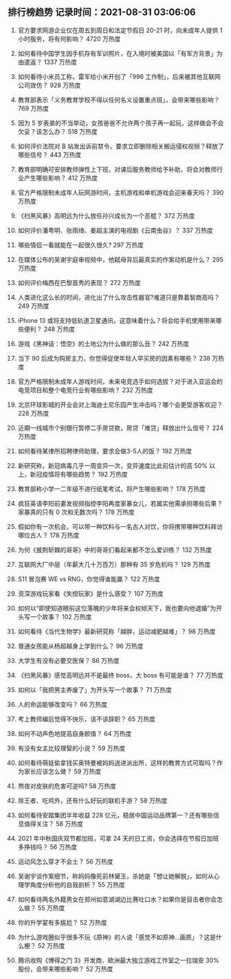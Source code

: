 
## 排行榜趋势 记录时间：2021-08-31 03:06:06
  
  1. 官方要求网游企业仅在周五到周日和法定节假日 20-21 时，向未成年人提供 1 小时服务，将有何影响？ 4720 万热度
    
  2. 如何看待中国学生因手机存有军训照片，在入境时被美国以「有军方背景」为由遣返？ 1337 万热度
    
  3. 如何看待小米员工称，雷军给小米开创了「996 工作制」，后来被其他互联网公司效仿？ 928 万热度
    
  4. 教育部表示「义务教育学校不得以任何名义设置重点班」，会带来哪些影响？ 769 万热度
    
  5. 因为 5 岁表弟的不当举动，女孩爸爸不允许两个孩子再一起玩，这样做会不会欠妥？该怎么办？ 518 万热度
    
  6. 如何评价法院对 B 站发出诉前禁令，要求立即删除相关搬运侵权视频？释放了哪些信号？ 443 万热度
    
  7. 教育部明确可安排教师弹性上下班，对课后服务教师给予补助，将会对教师行业产生哪些影响？ 412 万热度
    
  8. 官方严格限制未成年人玩网游时间，主机游戏和单机游戏会迎来春天吗？ 390 万热度
    
  9. 《扫黑风暴》高明远为什么放任孙兴成长为一个恶棍？ 372 万热度
    
  10. 如何评价潘粤明、张雨绮、姜超主演的电视剧《云南虫谷》？ 337 万热度
    
  11. 哪些情侣一看就能在一起很久很久? 297 万热度
    
  12. 在媒体公布的吴谢宇庭审视频中，他弑母背后最真实的作案动机是什么？ 295 万热度
    
  13. 如何评价梅西在巴黎首秀的表现？ 272 万热度
    
  14. 人类进化这么长的时间，进化出了什么攻击性器官?难道只是靠着智商高吗？ 249 万热度
    
  15. iPhone 13 或将支持低轨道卫星通讯，这意味着什么？将会给手机使用带来哪些便利？ 248 万热度
    
  16. 游戏《黑神话：悟空》的土地公为什么做的那么丑？ 242 万热度
    
  17. 当下 90 后成为购房主力，你觉得促使年轻人早买房的因素有哪些？ 238 万热度
    
  18. 官方严格限制未成年人游戏时间，未来电竞选手如何选拔？对于进入亚运会的电竞项目和整个电竞行业有哪些影响？ 232 万热度
    
  19. 北京环球影城的开业会对上海迪士尼乐园产生冲击吗？哪个会更受游客欢迎？ 228 万热度
    
  20. 近期一线城市个别银行暂停二手房贷款，房贷「难贷」释放出什么信号？ 224 万热度
    
  21. 如何看待某律所招聘律师助理，要求会做3-5人的饭？ 192 万热度
    
  22. 新研究称，新冠病毒几乎一周变异一次，变异速度比此前估计的高 50% 以上，新冠疫情将有哪些趋势？ 192 万热度
    
  23. 教育部称小学一二年级不进行纸笔考试，将产生哪些影响？ 178 万热度
    
  24. 疯狂英语李阳前妻发视频指控李阳再度家暴女儿，若属实他需承担哪些后果？家暴真的只有 0 次和无数次吗？ 178 万热度
    
  25. 假如你有一次机会，可以带一种饮料与一名古人对饮，你将携带哪种饮料拜访哪位古人？ 178 万热度
    
  26. 为何《披荆斩棘的哥哥》中的哥哥们看起来都不怎么爱训练？ 132 万热度
    
  27. 互联网大厂中层（年薪大几十万百万）那种有 35 岁危机吗？ 129 万热度
    
  28. S11 冒泡赛 WE vs RNG，你觉得谁能赢？ 122 万热度
    
  29. 资深游戏玩家看《失控玩家》是什么感受？ 107 万热度
    
  30. 如何以“即使知道眼前这位落魄的少年将来会权倾天下，我也要向他退婚”为开头写一个故事？ 102 万热度
    
  31. 如何看待《当代生物学》最新研究称「越胖，运动减肥越难」？ 98 万热度
    
  32. 普通女孩能从杨超越身上学到什么？ 96 万热度
    
  33. 大学生有没有必要交医保？ 86 万热度
    
  34. 《扫黑风暴》感觉高明远并不是最终 boss，大 boss 有可能是谁？ 77 万热度
    
  35. 如何以「我把男主养废了」为开头写一个故事？ 71 万热度
    
  36. 人的命运能够改变吗？ 66 万热度
    
  37. 考上教师编后觉得不快乐，该不该辞职？ 65 万热度
    
  38. 如何不动声色地提高自身颜值？ 64 万热度
    
  39. 有没有女主比较理智的小说？ 59 万热度
    
  40. 如何看待萌娃偷拿钱买奥特曼被妈妈送进派出所，这样的教育方式可取吗？作为家长应该怎么做？ 59 万热度
    
  41. 熬夜对皮肤的危害可逆吗? 58 万热度
    
  42. 除王者、吃鸡外，还有什么好玩的联机手游？ 58 万热度
    
  43. 如何看待安踏集团半年收益 228 亿元，稳居中国运动品牌第一？还有哪些信息值得关注？ 58 万热度
    
  44. 2021 年中秋国庆双节都加班，可拿 24 天的日工资，你会选择在节假日加班多挣钱吗？ 56 万热度
    
  45. 运动风怎么穿才不会土？ 56 万热度
    
  46. 吴谢宇谈作案细节，称妈妈像死前林黛玉，杀她是「想让她解脱」，如何从心理学角度分析他的自我剖析？ 55 万热度
    
  47. 如何看待两名外籍男女在郑州如意湖湖边比赛吐口水？如果你是目击者你会怎么做？ 55 万热度
    
  48. 你的升学宴有多尴尬？ 52 万热度
    
  49. 为什么游戏圈似乎很多不玩《原神》的人说「感觉不如原神...画质」？这是什么梗？ 52 万热度
    
  50. 腾讯收购《博得之门 3》开发商、欧洲最大独立游戏工作室之一拉瑞安 30% 股份，会带来哪些影响？ 52 万热度
    